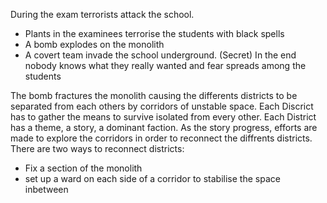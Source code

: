 During the exam terrorists attack the school.
 * Plants in the examinees terrorise the students with black spells
 * A bomb explodes on the monolith
 * A covert team invade the school underground. (Secret)
In the end nobody knows what they really wanted and fear spreads among the students

The bomb fractures the monolith causing the differents districts to be separated from each others by corridors of unstable space.
Each Discrict has to gather the means to survive isolated from every other.
Each District has a theme, a story, a dominant faction.
As the story progress, efforts are made to explore the corridors in order to reconnect the diffrents districts.
There are two ways to reconnect districts:
 * Fix a section of the monolith
 * set up a ward on each side of a corridor to stabilise the space inbetween



